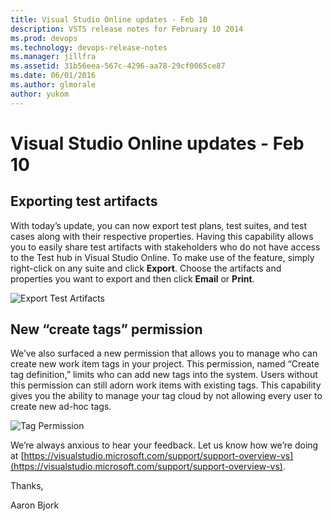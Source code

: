 ```yaml
---
title: Visual Studio Online updates - Feb 10
description: VSTS release notes for February 10 2014
ms.prod: devops
ms.technology: devops-release-notes
ms.manager: jillfra
ms.assetid: 31b56eea-567c-4296-aa78-29cf0065ce87
ms.date: 06/01/2016
ms.author: glmorale
author: yukom
---
```


# Visual Studio Online updates - Feb 10

## Exporting test artifacts

With today’s update, you can now export test plans, test suites, and test cases along with their respective properties. Having this capability allows you to easily share test artifacts with stakeholders who do not have access to the Test hub in Visual Studio Online. To make use of the feature, simply right-click on any suite and click **Export**. Choose the artifacts and properties you want to export and then click **Email** or **Print**.

![Export Test Artifacts](_img/2_10_01.png)

## New “create tags” permission

We’ve also surfaced a new permission that allows you to manage who can create new work item tags in your project. This permission, named “Create tag definition,” limits who can add new tags into the system. Users without this permission can still adorn work items with existing tags. This capability gives you the ability to manage your tag cloud by not allowing every user to create new ad-hoc tags.

![Tag Permission](_img/2_10_02.png)

We’re always anxious to hear your feedback. Let us know how we’re doing at [https://visualstudio.microsoft.com/support/support-overview-vs](https://visualstudio.microsoft.com/support/support-overview-vs).

Thanks,

Aaron Bjork

